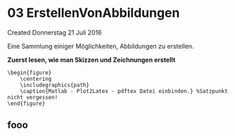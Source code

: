 # 03 ErstellenVonAbbildungen
Created Donnerstag 21 Juli 2016


Eine Sammlung einiger Möglichkeiten, Abbildungen zu erstellen.

__Zuerst lesen, wie man Skizzen und Zeichnungen erstellt__


	\begin{figure}
		\centering
		\includegraphics{path}
		\caption{Matlab - Plot2Latex - pdftex Datei einbinden.} %Satzpunkt nicht vergessen!
	\end{figure}

















fooo
----

